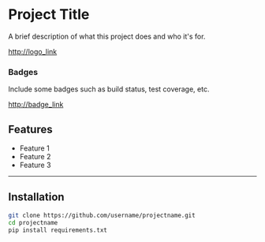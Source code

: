 # Project Title
A brief description of what this project does and who it's for.   

[http://logo_link](http://logo_link)  

### Badges   
Include some badges such as build status, test coverage, etc.   

[http://badge_link](http://badge_link)   

## Features   

- Feature 1   
- Feature 2   
- Feature 3   
* * *   

## Installation   
```bash
git clone https://github.com/username/projectname.git
cd projectname
pip install requirements.txt
